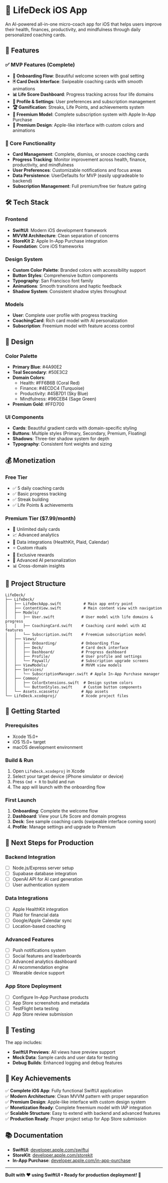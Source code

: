 # 🚀 LifeDeck iOS App

An AI-powered all-in-one micro-coach app for iOS that helps users improve their health, finances, productivity, and mindfulness through daily personalized coaching cards.

## 📱 Features

### ✅ MVP Features (Complete)
- **🎯 Onboarding Flow**: Beautiful welcome screen with goal setting
- **🃏 Card Deck Interface**: Swipeable coaching cards with smooth animations  
- **📊 Life Score Dashboard**: Progress tracking across four life domains
- **👤 Profile & Settings**: User preferences and subscription management
- **🏆 Gamification**: Streaks, Life Points, and achievements system
- **💎 Freemium Model**: Complete subscription system with Apple In-App Purchase
- **🎨 Premium Design**: Apple-like interface with custom colors and animations

### 🔄 Core Functionality
- **Card Management**: Complete, dismiss, or snooze coaching cards
- **Progress Tracking**: Monitor improvement across health, finance, productivity, and mindfulness
- **User Preferences**: Customizable notifications and focus areas
- **Data Persistence**: UserDefaults for MVP (easily upgradeable to backend)
- **Subscription Management**: Full premium/free tier feature gating

## 🛠 Tech Stack

### Frontend
- **SwiftUI**: Modern iOS development framework
- **MVVM Architecture**: Clean separation of concerns
- **StoreKit 2**: Apple In-App Purchase integration
- **Foundation**: Core iOS frameworks

### Design System
- **Custom Color Palette**: Branded colors with accessibility support
- **Button Styles**: Comprehensive button components
- **Typography**: San Francisco font family
- **Animations**: Smooth transitions and haptic feedback
- **Shadow System**: Consistent shadow styles throughout

### Models
- **User**: Complete user profile with progress tracking
- **CoachingCard**: Rich card model with AI personalization
- **Subscription**: Freemium model with feature access control

## 🎨 Design

### Color Palette
- **Primary Blue**: #4A90E2
- **Teal Secondary**: #50E3C2  
- **Domain Colors**:
  - Health: #FF6B6B (Coral Red)
  - Finance: #4ECDC4 (Turquoise)
  - Productivity: #45B7D1 (Sky Blue)
  - Mindfulness: #96CEB4 (Sage Green)
- **Premium Gold**: #FFD700

### UI Components
- **Cards**: Beautiful gradient cards with domain-specific styling
- **Buttons**: Multiple styles (Primary, Secondary, Premium, Floating)
- **Shadows**: Three-tier shadow system for depth
- **Typography**: Consistent font weights and sizing

## 💰 Monetization

### Free Tier
- ✅ 5 daily coaching cards
- ✅ Basic progress tracking
- ✅ Streak building
- ✅ Life Points & achievements

### Premium Tier ($7.99/month)
- 🚀 Unlimited daily cards
- 📈 Advanced analytics
- 🔗 Data integrations (HealthKit, Plaid, Calendar)
- ⭐ Custom rituals
- 👑 Exclusive rewards
- 🧠 Advanced AI personalization
- 📊 Cross-domain insights

## 📁 Project Structure

```
LifeDeck/
├── LifeDeck/
│   ├── LifeDeckApp.swift          # Main app entry point
│   ├── ContentView.swift          # Main content view with navigation
│   ├── Models/
│   │   ├── User.swift            # User model with life domains & progress
│   │   ├── CoachingCard.swift    # Coaching card model with AI features
│   │   └── Subscription.swift    # Freemium subscription model
│   ├── Views/
│   │   ├── Onboarding/           # Onboarding flow
│   │   ├── Deck/                 # Card deck interface
│   │   ├── Dashboard/            # Progress dashboard
│   │   ├── Profile/              # User profile and settings
│   │   └── Paywall/              # Subscription upgrade screens
│   ├── ViewModels/               # MVVM view models
│   ├── Services/
│   │   └── SubscriptionManager.swift # Apple In-App Purchase manager
│   ├── Common/
│   │   ├── ColorExtensions.swift  # Design system colors
│   │   └── ButtonStyles.swift     # Custom button components
│   └── Assets.xcassets/          # App assets
└── LifeDeck.xcodeproj/           # Xcode project files
```

## 🚀 Getting Started

### Prerequisites
- Xcode 15.0+
- iOS 15.0+ target
- macOS development environment

### Build & Run
1. Open `LifeDeck.xcodeproj` in Xcode
2. Select your target device (iPhone simulator or device)
3. Press `Cmd + R` to build and run
4. The app will launch with the onboarding flow

### First Launch
1. **Onboarding**: Complete the welcome flow
2. **Dashboard**: View your Life Score and domain progress  
3. **Deck**: See sample coaching cards (swipeable interface coming soon)
4. **Profile**: Manage settings and upgrade to Premium

## 🎯 Next Steps for Production

### Backend Integration
- [ ] Node.js/Express server setup
- [ ] Supabase database integration
- [ ] OpenAI API for AI card generation
- [ ] User authentication system

### Data Integrations  
- [ ] Apple HealthKit integration
- [ ] Plaid for financial data
- [ ] Google/Apple Calendar sync
- [ ] Location-based coaching

### Advanced Features
- [ ] Push notifications system
- [ ] Social features and leaderboards  
- [ ] Advanced analytics dashboard
- [ ] AI recommendation engine
- [ ] Wearable device support

### App Store Deployment
- [ ] Configure In-App Purchase products
- [ ] App Store screenshots and metadata
- [ ] TestFlight beta testing
- [ ] App Store review submission

## 🧪 Testing

The app includes:
- **SwiftUI Previews**: All views have preview support
- **Mock Data**: Sample cards and user data for testing
- **Debug Builds**: Enhanced logging and debug features

## 🎉 Key Achievements

✅ **Complete iOS App**: Fully functional SwiftUI application  
✅ **Modern Architecture**: Clean MVVM pattern with proper separation  
✅ **Premium Design**: Apple-like interface with custom design system  
✅ **Monetization Ready**: Complete freemium model with IAP integration  
✅ **Scalable Structure**: Easy to extend with backend and advanced features  
✅ **Production Ready**: Proper project setup for App Store submission  

## 📚 Documentation

- **SwiftUI**: [developer.apple.com/swiftui](https://developer.apple.com/documentation/swiftui/)
- **StoreKit**: [developer.apple.com/storekit](https://developer.apple.com/documentation/storekit/)
- **In-App Purchase**: [developer.apple.com/in-app-purchase](https://developer.apple.com/in-app-purchase/)

---

**Built with ❤️ using SwiftUI • Ready for production deployment! 🚀**

